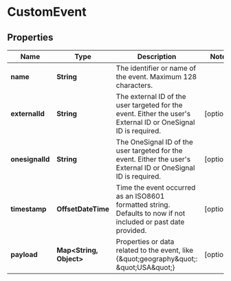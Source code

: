 

# CustomEvent


## Properties

| Name | Type | Description | Notes |
|------------ | ------------- | ------------- | -------------|
|**name** | **String** | The identifier or name of the event. Maximum 128 characters. |  |
|**externalId** | **String** | The external ID of the user targeted for the event. Either the user&#39;s External ID or OneSignal ID is required. |  [optional] |
|**onesignalId** | **String** | The OneSignal ID of the user targeted for the event. Either the user&#39;s External ID or OneSignal ID is required. |  [optional] |
|**timestamp** | **OffsetDateTime** | Time the event occurred as an ISO8601 formatted string. Defaults to now if not included or past date provided. |  [optional] |
|**payload** | **Map&lt;String, Object&gt;** | Properties or data related to the event, like {\&quot;geography\&quot;: \&quot;USA\&quot;} |  [optional] |



